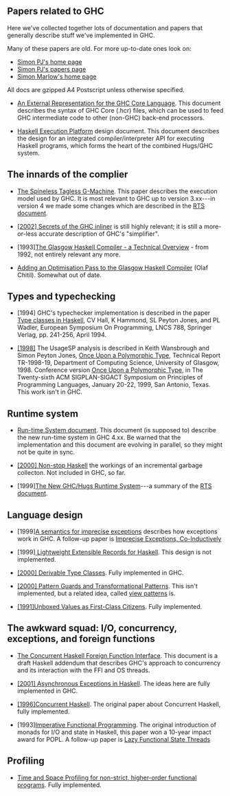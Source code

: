 ## Papers related to GHC


Here we've collected together lots of documentation and papers that
generally describe stuff we've implemented in GHC. 


Many of these papers are old.  For more up-to-date ones look on:

- [ Simon PJ's home page](http://research.microsoft.com/~simonpj)
- [ Simon PJ's papers page](http://research.microsoft.com/~simonpj/papers)
- [ Simon Marlow's home page](http://www.haskell.org/~simonmar/)


All docs are gzipped A4 Postscript unless otherwise specified.

- [An External Representation for the GHC Core Language](http://www.haskell.org/ghc/docs/latest/html/ext-core/core.pdf).  This document describes the syntax of GHC Core (.hcr) files, which can be used to feed GHC intermediate code to other (non-GHC) back-end processors.

- [Haskell Execution Platform](http://www.haskell.org/ghc/docs/papers/hep.ps.gz) design document.  This document describes the design for an integrated compiler/interpreter API for executing Haskell programs, which forms the heart of the combined Hugs/GHC system.

## The innards of the complier

- [ The Spineless Tagless G-Machine](http://research.microsoft.com/en-us/um/people/simonpj/papers/spineless-tagless-gmachine.ps.gz#26pub=34).  This paper describes the execution model used by GHC.  It is most relevant to GHC up to version 3.xx---in version 4 we made some changes which are described in the [RTS document](http://www.haskell.org/ghc/docs/papers/run-time-system.ps.gz).

- [\[2002\]](/trac/ghc/changeset/2002/ghc)[ Secrets of the GHC inliner](http://www.research.microsoft.com/~simonpj/Papers/inlining/index.htm) is still highly relevant; it is still a more-or-less accurate description of GHC's "simplifier".

- \[1993\][The Glasgow Haskell Compiler - a Technical Overview](http://www.haskell.org/ghc/docs/papers/grasp-jfit.ps.gz) - from 1992, not entirely relevant any more.

- [Adding an Optimisation Pass to the Glasgow Haskell Compiler](http://www.haskell.org/ghc/docs/papers/extendGHC.ps.gz) (Olaf Chitil).  Somewhat out of date.

## Types and typechecking

- \[1994\] GHC's typechecker implementation is described in the paper [ Type classes in Haskell](http://research.microsoft.com/~simonpj/Papers/classhask.ps.gz), CV Hall, K Hammond, SL Peyton Jones, and PL Wadler, European Symposium On Programming, LNCS 788, Springer Verlag, pp.  241-256, April 1994.

- [\[1998\]](/trac/ghc/changeset/1998/ghc) The UsageSP analysis is described in Keith Wansbrough and Simon Peyton Jones, [ Once Upon a Polymorphic Type](http://www.cl.cam.ac.uk/users/kw217/research/phd/usptr-10pt.ps.gz), Technical Report TR-1998-19, Department of Computing Science, University of Glasgow, 1998.  Conference version [ Once Upon a Polymorphic Type](http://www.cl.cam.ac.uk/users/kw217/research/phd/popl99-usage.ps.gz), in The Twenty-sixth ACM SIGPLAN-SIGACT Symposium on Principles of Programming Languages, January 20-22, 1999, San Antonio, Texas.  This work isn't in GHC.

## Runtime system

- [Run-time System document](http://www.haskell.org/ghc/docs/papers/run-time-system.ps.gz).  This document (is supposed to) describe the new run-time system in GHC 4.xx.  Be warned that the implementation and this document are evolving in parallel, so they might not be quite in sync.

- [\[2000\]](/trac/ghc/changeset/2000/ghc)[ Non-stop Haskell](http://research.microsoft.com/~simonpj/Papers/inc-gc.htm) the workings of an incremental garbage collecton.  Not included in GHC, so far.

- \[1999\][The New GHC/Hugs Runtime System](http://www.haskell.org/ghc/docs/papers/new-rts.ps.gz)---a summary of the [RTS document](http://www.haskell.org/ghc/docs/papers/run-time-system.ps.gz).

## Language design

- \[1999\][A semantics for imprecise exceptions](http://www.haskell.org/ghc/docs/papers/except_ps.gz) describes how exceptions work in GHC.  A follow-up paper is [ Imprecise Exceptions, Co-Inductively](http://research.microsoft.com/~simonpj/Papers/imprecise-exn-sem.htm)

- \[1999\][ Lightweight Extensible Records for Haskell](http://research.microsoft.com/~simonpj/Papers/records.htm).  This design is not implemented.

- [\[2000\]](/trac/ghc/changeset/2000/ghc)[ Derivable Type Classes](http://research.microsoft.com/~simonpj/Papers/derive.htm).  Fully implemented in GHC.

- [\[2000\]](/trac/ghc/changeset/2000/ghc)[ Pattern Guards and Transformational Patterns](http://research.microsoft.com/~simonpj/Papers/pat.htm).  This isn't implemented, but a related idea, called [view patterns](view-patterns) is.

- [\[1991\]](/trac/ghc/changeset/1991/ghc)[Unboxed Values as First-Class Citizens](http://www.haskell.org/ghc/docs/papers/unboxed-values.ps.gz).   Fully implemented.

## The awkward squad: I/O, concurrency, exceptions, and foreign functions

- [The Concurrent Haskell Foreign Function Interface](http://www.haskell.org/ghc/docs/papers/threads.ps.gz).  This document is a draft Haskell addendum that describes GHC's approach to concurrency and its interaction with the FFI and OS threads.

- [\[2001\]](/trac/ghc/changeset/2001/ghc)[ Asynchronous Exceptions in Haskell](http://www.haskell.org/~simonmar/papers/async.ps.gz).  The ideas here are fully implemented in GHC.  

- [\[1996\]](/trac/ghc/changeset/1996/ghc)[Concurrent Haskell](http://www.haskell.org/ghc/docs/papers/concurrent-haskell.ps.gz). The original paper about Concurrent Haskell, fully implemented.

- \[1993\][Imperative Functional Programming](http://www.haskell.org/ghc/docs/papers/imperative.ps.gz). The original introduction of monads for I/O and state in Haskell, this paper won a 10-year impact award for POPL. A follow-up paper is [Lazy Functional State Threads](http://www.haskell.org/ghc/docs/papers/lazy-functional-state-threads.ps.gz)

## Profiling

- [Time and Space Profiling for non-strict, higher-order functional programs](http://www.haskell.org/ghc/docs/papers/profiling.ps.gz).  Fully implemented.
